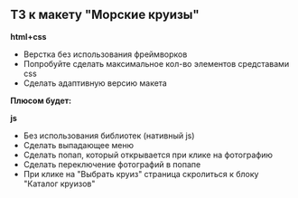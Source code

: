 ## ТЗ к макету "Морские круизы"

**html+css**

 - Верстка без использования фреймворков
 - Попробуйте сделать максимальное кол-во элементов средставами css
 - Сделать адаптивную версию макета

**Плюсом будет:**

**js**
 
 - Без использования библиотек (нативный js)
 - Сделать выпадающее меню
 - Сделать попап, который открывается при клике на фотографию
 - Сделать переключение фотографий в попапе
 - При клике на "Выбрать круиз" страница скролиться к блоку "Каталог круизов"